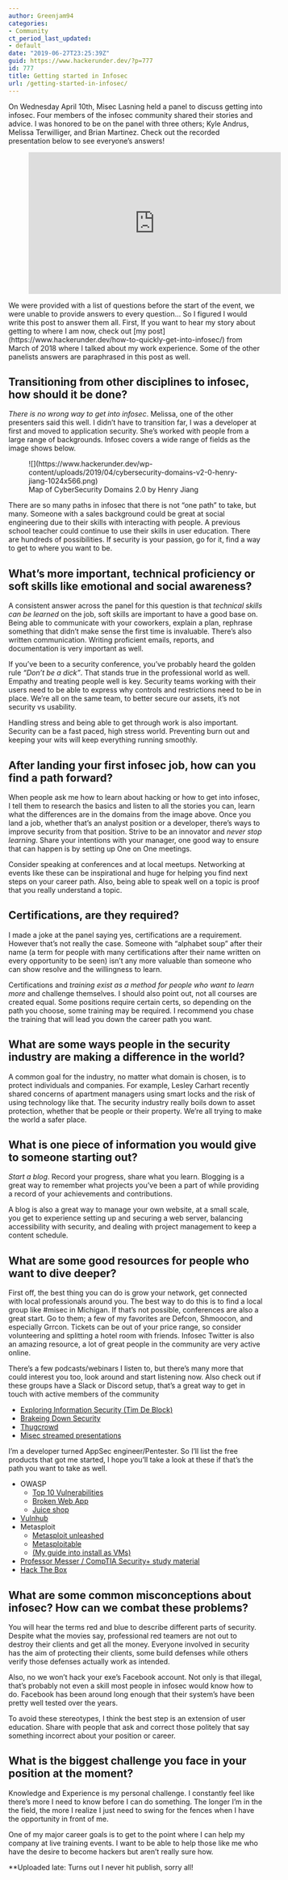 ```yaml
---
author: Greenjam94
categories:
- Community
ct_period_last_updated:
- default
date: "2019-06-27T23:25:39Z"
guid: https://www.hackerunder.dev/?p=777
id: 777
title: Getting started in Infosec
url: /getting-started-in-infosec/
---
```


On Wednesday April 10th, Misec Lasning held a panel to discuss getting into infosec. Four members of the infosec community shared their stories and advice. I was honored to be on the panel with three others; Kyle Andrus, Melissa Terwilliger, and Brian Martinez. Check out the recorded presentation below to see everyone’s answers!

<figure class="wp-block-embed-youtube wp-block-embed is-type-video is-provider-youtube wp-embed-aspect-16-9 wp-has-aspect-ratio"><div class="wp-block-embed__wrapper"><iframe allow="accelerometer; autoplay; encrypted-media; gyroscope; picture-in-picture" allowfullscreen="" frameborder="0" height="281" loading="lazy" src="https://www.youtube.com/embed/1vNMdUNy9Rk?feature=oembed" width="500"></iframe></div></figure>We were provided with a list of questions before the start of the event, we were unable to provide answers to every question… So I figured I would write this post to answer them all. First, If you want to hear my story about getting to where I am now, check out [my post](https://www.hackerunder.dev/how-to-quickly-get-into-infosec/) from March of 2018 where I talked about my work experience. Some of the other panelists answers are paraphrased in this post as well.

## Transitioning from other disciplines to infosec, how should it be done?

*There is no wrong way to get into infosec*. Melissa, one of the other presenters said this well. I didn’t have to transition far, I was a developer at first and moved to application security. She’s worked with people from a large range of backgrounds. Infosec covers a wide range of fields as the image shows below.

<figure class="wp-block-image">![](https://www.hackerunder.dev/wp-content/uploads/2019/04/cybersecurity-domains-v2-0-henry-jiang-1024x566.png)<figcaption>Map of CyberSecurity Domains 2.0 by Henry Jiang  
<https://taosecurity.blogspot.com/2017/03/cybersecurity-domains-mind-map.html></figcaption></figure>There are so many paths in infosec that there is not “one path” to take, but many. Someone with a sales background could be great at social engineering due to their skills with interacting with people. A previous school teacher could continue to use their skills in user education. There are hundreds of possibilities. If security is your passion, go for it, find a way to get to where you want to be.

## What’s more important, technical proficiency or soft skills like emotional and social awareness?

A consistent answer across the panel for this question is that *technical skills can be learned* on the job, soft skills are important to have a good base on. Being able to communicate with your coworkers, explain a plan, rephrase something that didn’t make sense the first time is invaluable. There’s also written communication. Writing proficient emails, reports, and documentation is very important as well.

If you’ve been to a security conference, you’ve probably heard the golden rule *“Don’t be a dick”*. That stands true in the professional world as well. Empathy and treating people well is key. Security teams working with their users need to be able to express why controls and restrictions need to be in place. We’re all on the same team, to better secure our assets, it’s not security vs usability.

Handling stress and being able to get through work is also important. Security can be a fast paced, high stress world. Preventing burn out and keeping your wits will keep everything running smoothly.

## After landing your first infosec job, how can you find a path forward? 

When people ask me how to learn about hacking or how to get into infosec, I tell them to research the basics and listen to all the stories you can, learn what the differences are in the domains from the image above. Once you land a job, whether that’s an analyst position or a developer, there’s ways to improve security from that position. Strive to be an innovator and *never stop learning*. Share your intentions with your manager, one good way to ensure that can happen is by setting up One on One meetings.

Consider speaking at conferences and at local meetups. Networking at events like these can be inspirational and huge for helping you find next steps on your career path. Also, being able to speak well on a topic is proof that you really understand a topic.

## Certifications, are they required?

I made a joke at the panel saying yes, certifications are a requirement. However that’s not really the case. Someone with “alphabet soup” after their name (a term for people with many certifications after their name written on every opportunity to be seen) isn’t any more valuable than someone who can show resolve and the willingness to learn.

Certifications and *training exist as a method for people who want to learn more* and challenge themselves. I should also point out, not all courses are created equal. Some positions require certain certs, so depending on the path you choose, some training may be required. I recommend you chase the training that will lead you down the career path you want.

## What are some ways people in the security industry are making a difference in the world?

A common goal for the industry, no matter what domain is chosen, is to protect individuals and companies. For example, Lesley Carhart recently shared concerns of apartment managers using smart locks and the risk of using technology like that. The security industry really boils down to asset protection, whether that be people or their property. We’re all trying to make the world a safer place.

## What is one piece of information you would give to someone starting out?

*Start a blog*. Record your progress, share what you learn. Blogging is a great way to remember what projects you’ve been a part of while providing a record of your achievements and contributions.

A blog is also a great way to manage your own website, at a small scale, you get to experience setting up and securing a web server, balancing accessibility with security, and dealing with project management to keep a content schedule.

## What are some good resources for people who want to dive deeper?

First off, the best thing you can do is grow your network, get connected with local professionals around you. The best way to do this is to find a local group like #misec in Michigan. If that’s not possible, conferences are also a great start. Go to them; a few of my favorites are Defcon, Shmoocon, and especially Grrcon. Tickets can be out of your price range, so consider volunteering and splitting a hotel room with friends. Infosec Twitter is also an amazing resource, a lot of great people in the community are very active online.

There’s a few podcasts/webinars I listen to, but there’s many more that could interest you too, look around and start listening now. Also check out if these groups have a Slack or Discord setup, that’s a great way to get in touch with active members of the community

- [Exploring Information Security (Tim De Block)](http://www.timothydeblock.com/eis)
- [Brakeing Down Security](https://www.brakeingsecurity.com/)
- [Thugcrowd](https://thugcrowd.com/)
- [Misec streamed presentations](https://www.youtube.com/channel/UCPgVdk4s2yzLPSuEs4FqUEg)

I’m a developer turned AppSec engineer/Pentester. So I’ll list the free products that got me started, I hope you’ll take a look at these if that’s the path you want to take as well.

- OWASP
    - [Top 10 Vulnerabilities](https://www.owasp.org/images/7/72/OWASP_Top_10-2017_%28en%29.pdf.pdf)
    - [Broken Web App](https://www.owasp.org/index.php/OWASP_Broken_Web_Applications_Project)
    - [Juice shop](https://www.owasp.org/index.php/Projects/OWASP_Juice_Shop)
- [Vulnhub](https://www.vulnhub.com/)
- Metasploit
    - [Metasploit unleashed](https://www.offensive-security.com/metasploit-unleashed/)
    - [Metasploitable](https://information.rapid7.com/download-metasploitable-2017.html)
    - [(My guide into install as VMs)](https://www.hackerunder.dev/installing-kali-metasploitable-virtualbox/)
- [Professor Messer / CompTIA Security+ study material](https://www.professormesser.com/security-plus/sy0-501/sy0-501-training-course/)
- [Hack The Box](https://www.hackthebox.eu/)

## What are some common misconceptions about infosec? How can we combat these problems?

You will hear the terms red and blue to describe different parts of security. Despite what the movies say, professional red teamers are not out to destroy their clients and get all the money. Everyone involved in security has the aim of protecting their clients, some build defenses while others verify those defenses actually work as intended.

Also, no we won’t hack your exe’s Facebook account. Not only is that illegal, that’s probably not even a skill most people in infosec would know how to do. Facebook has been around long enough that their system’s have been pretty well tested over the years.

To avoid these stereotypes, I think the best step is an extension of user education. Share with people that ask and correct those politely that say something incorrect about your position or career.

## What is the biggest challenge you face in your position at the moment?

Knowledge and Experience is my personal challenge. I constantly feel like there’s more I need to know before I can do something. The longer I’m in the the field, the more I realize I just need to swing for the fences when I have the opportunity in front of me.

One of my major career goals is to get to the point where I can help my company at live training events. I want to be able to help those like me who have the desire to become hackers but aren’t really sure how.

\*\*Uploaded late: Turns out I never hit publish, sorry all!